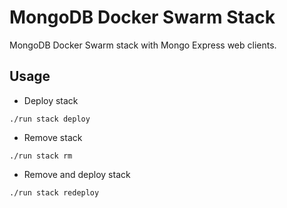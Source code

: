 # MongoDB Docker Swarm Stack

MongoDB Docker Swarm stack with Mongo Express web clients.

## Usage

- Deploy stack

`./run stack deploy`

- Remove stack

`./run stack rm`

- Remove and deploy stack

`./run stack redeploy`

